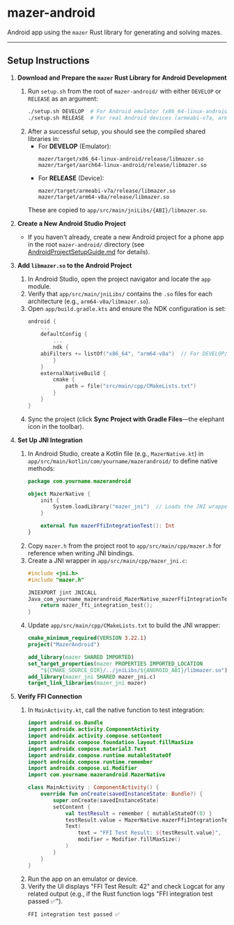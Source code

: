 # mazer-android
Android app using the `mazer` Rust library for generating and solving mazes.


---

## Setup Instructions

1. **Download and Prepare the `mazer` Rust Library for Android Development**
    1. Run `setup.sh` from the root of `mazer-android/` with either `DEVELOP` or `RELEASE` as an argument:
       ```sh
       ./setup.sh DEVELOP  # For Android emulator (x86_64-linux-android, aarch64-linux-android)
       ./setup.sh RELEASE  # For real Android devices (armeabi-v7a, arm64-v8a)
       ```
    2. After a successful setup, you should see the compiled shared libraries in:
       - For **DEVELOP** (Emulator):
         ```
         mazer/target/x86_64-linux-android/release/libmazer.so
         mazer/target/aarch64-linux-android/release/libmazer.so
         ```
       - For **RELEASE** (Device):
         ```
         mazer/target/armeabi-v7a/release/libmazer.so
         mazer/target/arm64-v8a/release/libmazer.so
         ```
       These are copied to `app/src/main/jniLibs/{ABI}/libmazer.so`.

2. **Create a New Android Studio Project**
    - If you haven't already, create a new Android project for a phone app in the root `mazer-android/` directory (see [AndroidProjectSetupGuide.md](#AndroidProjectSetupGuide.md) for details).

3. **Add `libmazer.so` to the Android Project**
    1. In Android Studio, open the project navigator and locate the `app` module.
    2. Verify that `app/src/main/jniLibs/` contains the `.so` files for each architecture (e.g., `arm64-v8a/libmazer.so`).
    3. Open `app/build.gradle.kts` and ensure the NDK configuration is set:
       ```kotlin
       android {
           ...
           defaultConfig {
               ...
               ndk {
		   abiFilters += listOf("x86_64", "arm64-v8a")  // For DEVELOP/emulator; use listOf("armeabi-v7a", "arm64-v8a") for RELEASE
               }
           }
           externalNativeBuild {
               cmake {
                   path = file("src/main/cpp/CMakeLists.txt")
               }
           }
       }
       ```
    4. Sync the project (click **Sync Project with Gradle Files**—the elephant icon in the toolbar).
4. **Set Up JNI Integration**
    1. In Android Studio, create a Kotlin file (e.g., `MazerNative.kt`) in `app/src/main/kotlin/com/yourname/mazerandroid/` to define native methods:
       ```kotlin
       package com.yourname.mazerandroid

       object MazerNative {
           init {
               System.loadLibrary("mazer_jni")  // Loads the JNI wrapper, which links to libmazer
           }

           external fun mazerFfiIntegrationTest(): Int
       }
       ```
    2. Copy `mazer.h` from the project root to `app/src/main/cpp/mazer.h` for reference when writing JNI bindings. 
    3. Create a JNI wrapper in `app/src/main/cpp/mazer_jni.c`:
       ```c
       #include <jni.h>
       #include "mazer.h"

       JNIEXPORT jint JNICALL
       Java_com_yourname_mazerandroid_MazerNative_mazerFfiIntegrationTest(JNIEnv *env, jobject obj) {
           return mazer_ffi_integration_test();
       }
       ```
    4. Update `app/src/main/cpp/CMakeLists.txt` to build the JNI wrapper:
       ```cmake
       cmake_minimum_required(VERSION 3.22.1)
       project("MazerAndroid")

       add_library(mazer SHARED IMPORTED)
       set_target_properties(mazer PROPERTIES IMPORTED_LOCATION
           "${CMAKE_SOURCE_DIR}/../jniLibs/${ANDROID_ABI}/libmazer.so")
       add_library(mazer_jni SHARED mazer_jni.c)
       target_link_libraries(mazer_jni mazer)
       ```

5. **Verify FFI Connection**
    1. In `MainActivity.kt`, call the native function to test integration:
       ```kotlin
       import android.os.Bundle
       import androidx.activity.ComponentActivity
       import androidx.activity.compose.setContent
       import androidx.compose.foundation.layout.fillMaxSize
       import androidx.compose.material3.Text
       import androidx.compose.runtime.mutableStateOf
       import androidx.compose.runtime.remember
       import androidx.compose.ui.Modifier
       import com.yourname.mazerandroid.MazerNative

       class MainActivity : ComponentActivity() {
           override fun onCreate(savedInstanceState: Bundle?) {
               super.onCreate(savedInstanceState)
               setContent {
                   val testResult = remember { mutableStateOf(0) }
                   testResult.value = MazerNative.mazerFfiIntegrationTest()
                   Text(
                       text = "FFI Test Result: ${testResult.value}",
                       modifier = Modifier.fillMaxSize()
                   )
               }
           }
       }
       ```
    2. Run the app on an emulator or device.
    3. Verify the UI displays "FFI Test Result: 42" and check Logcat for any related output (e.g., if the Rust function logs "FFI integration test passed ✅").
       ```
       FFI integration test passed ✅
       ```
